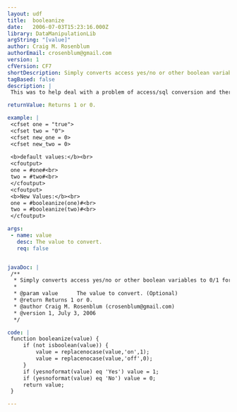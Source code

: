 ```yaml
---
layout: udf
title:  booleanize
date:   2006-07-03T15:23:16.000Z
library: DataManipulationLib
argString: "[value]"
author: Craig M. Rosenblum
authorEmail: crosenblum@gmail.com
version: 1
cfVersion: CF7
shortDescription: Simply converts access yes/no or other boolean variables to 0/1 format, almost opposite of yesnoformat
tagBased: false
description: |
 This was to help deal with a problem of access/sql conversion and there were some yes/no values that did not match to boolean values. So had to create a script to simplify universal conversion to boolean values.

returnValue: Returns 1 or 0.

example: |
 <cfset one = "true">
 <cfset two = "0">
 <cfset new_one = 0>
 <cfset new_two = 0>
 
 <b>default values:</b><br>
 <cfoutput>
 one = #one#<br>
 two = #two#<br>
 </cfoutput>
 <cfoutput>
 <b>New Values:</b><br>
 one = #booleanize(one)#<br>
 two = #booleanize(two)#<br>
 </cfoutput>

args:
 - name: value
   desc: The value to convert.
   req: false


javaDoc: |
 /**
  * Simply converts access yes/no or other boolean variables to 0/1 format, almost opposite of yesnoformat
  * 
  * @param value      The value to convert. (Optional)
  * @return Returns 1 or 0. 
  * @author Craig M. Rosenblum (crosenblum@gmail.com) 
  * @version 1, July 3, 2006 
  */

code: |
 function booleanize(value) {
     if (not isboolean(value)) {
         value = replacenocase(value,'on',1);
         value = replacenocase(value,'off',0);
     }
     if (yesnoformat(value) eq 'Yes') value = 1;
     if (yesnoformat(value) eq 'No') value = 0;
     return value;
 }

---
```


